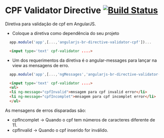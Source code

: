 CPF Validator Directive [![Build Status](https://travis-ci.org/angularjsbr/directive-validator-cpf.svg?branch=master)](https://travis-ci.org/angularjsbr/directive-validator-cpf)
=======================

Diretiva para validação de cpf em AngularJS.

* Coloque a diretiva como dependência do seu projeto

```javascript
  app.module('app',[...,'angularjs-br-directive-validator-cpf'])...
```

```html
  <input type='text' cpf-validator ....>
```

* Um dos requerimentos da diretiva é o angular-messages para lançar na view as mensagens de erro.

```javascript
  app.module('app',[...,'ngMessages','angularjs-br-directive-validator-cpf'])...
```

```html
  <input type='text' cpf-validator ....>
  <ul>
  <li ng-message="cpfInvalid">mnsagem para cpf invalid error</li>
  <li ng-message="cpfIncomplet">mnsagem para cpf incomplet error</li>
  </ul>
```

As mensagens de erros disparadas são:

* cpfIncomplet -> Quando o cpf tem números de caracteres diferente de 11.
* cpfInvalid -> Quando o cpf inserido for inválido.
